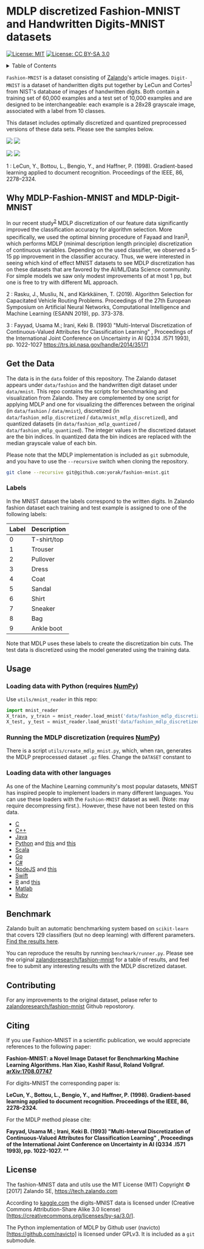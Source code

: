 # MDLP discretized Fashion-MNIST and Handwritten Digits-MNIST datasets

[![License: MIT](https://img.shields.io/badge/License-MIT-yellow.svg)](https://opensource.org/licenses/MIT)
[![License: CC BY-SA 3.0](https://img.shields.io/badge/License-CC%20BY--SA%203.0-lightgrey.svg)](https://creativecommons.org/licenses/by-sa/3.0/)

<details><summary>Table of Contents</summary><p>

* [Why MDLP-Fashion-MNIST and MDLP-Digit-MNIST](#why-we-made-fashion-mnist)
* [Get the Data](#get-the-data)
* [Usage](#usage)
* [Benchmark](#benchmark)
* [Contributing](#contributing)
* [Citing](#citing)
* [License](#license)
</p></details><p></p>


`Fashion-MNIST` is a dataset consisting of [Zalando](https://jobs.zalando.com/tech/)'s article images. `Digit-MNIST` is a dataset of handwritten digits put together by LeCun and Cortes<sup>[1](#LecunCortes1998)</sup> from NIST's database of images of handwritten digits. Both contain a training set of 60,000 examples and a test set of 10,000 examples and are designed to be interchangeable: each example is a 28x28 grayscale image, associated with a label from 10 classes.

This dataset includes optimally discretized and quantized preprocessed versions of these data sets. Please see the samples below.

![](doc/img/fashion1.png)
![](doc/img/fashion2.png)

![](doc/img/digits1.png)
![](doc/img/digits2.png)

<a name="LecunCortes1998">1</a> : LeCun, Y., Bottou, L., Bengio, Y., and Haffner, P. (1998). Gradient-based learning applied to document recognition. Proceedings of the IEEE, 86, 2278–2324.

## Why MDLP-Fashion-MNIST and MDLP-Digit-MNIST

In our recent study<sup>[2](#Rasku2019)</sup> MDLP discretization of our feature data significantly improved the classification accuracy for algorithm selection. More specifically, we used the optimal binning procedure of Fayaad and Irani<sup>[3](#FayyadIrani1993)</sup>, which performs MDLP (minimal description length principle) discretization of continuous variables. Depending on the used classifier, we observed a 5-15 pp improvement in the classifier accuracy. Thus, we were interested in seeing which kind of effect MNIST datasets to see MDLP discretization has on these datasets that are favored by the AI/ML/Data Science community. For simple models we saw only modest improvements of at most 1 pp, but one is free to try with different ML approach. 

<a name="Rasku2019">2</a> : Rasku, J., Musliu, N., and Kärkkäinen, T. (2019). Algorithm Selection for Capacitated Vehicle Routing Problems. Proceedings of the 27th European Symposium on Artificial Neural Networks, Computational Intelligence and Machine Learning (ESANN 2019), pp. 373-378.

<a name="FayyadIrani1993">3</a> :  Fayyad, Usama M.; Irani, Keki B. (1993) "Multi-Interval Discretization of Continuous-Valued Attributes for Classification Learning" , Proceedings of the International Joint Conference on Uncertainty in AI (Q334 .I571 1993), pp. 1022-1027 https://trs.jpl.nasa.gov/handle/2014/35171

## Get the Data

The data is in the `data` folder of this repository. The Zalando  dataset appears under `data/fashion` and the handwritten digit dataset under `data/mnist`. This repo contains the scripts for benchmarking and visualization from Zalando. They are complemented by one script for applying MDLP and one for visualizing the differences between the original (in `data/fashion` / `data/mnist`), discretized (in `data/fashion_mdlp_discretized` / `data/mnist_mdlp_discretized`),  and quantized datasets (in `data/fashion_mdlp_quantized` / `data/fashion_mdlp_quantized`). The integer values in the discretized dataset are the bin indices. In quantized data the bin indices are replaced with the median grayscale value of each bin.

Please note that the MDLP implementation is included as `git` submodule, and you have to use the `--recursive` switch when cloning the repository.

```bash
git clone --recursive git@github.com:yorak/fashion-mnist.git
```

### Labels
In the MNIST dataset the labels correspond to the written digits. In Zalando fashion dataset each training and test example is assigned to one of the following labels:

| Label | Description |
| --- | --- |
| 0 | T-shirt/top |
| 1 | Trouser |
| 2 | Pullover |
| 3 | Dress |
| 4 | Coat |
| 5 | Sandal |
| 6 | Shirt |
| 7 | Sneaker |
| 8 | Bag |
| 9 | Ankle boot |

Note that MDLP uses these labels to create the discretization bin cuts. The test data is discretized using the model generated using the training data.

## Usage

### Loading data with Python (requires [NumPy](http://www.numpy.org/))

Use `utils/mnist_reader` in this repo:
```python
import mnist_reader
X_train, y_train = mnist_reader.load_mnist('data/fashion_mdlp_discretized', kind='train')
X_test, y_test = mnist_reader.load_mnist('data/fashion_mdlp_discretized', kind='t10k')
```

### Running the MDLP discretization (requires [NumPy](http://www.numpy.org/))

There is a script `utils/create_mdlp_mnist.py`, which, when ran, generates the MDLP preprocessed dataset `.gz` files. Change the `DATASET` constant to 

### Loading data with other languages

As one of the Machine Learning community's most popular datasets, MNIST has inspired people to implement loaders in many different languages. You can use these loaders with the `Fashion-MNIST` dataset as well. (Note: may require decompressing first.). However, these have not been tested on this data.

- [C](https://stackoverflow.com/a/10409376)
- [C++](https://github.com/wichtounet/mnist)
- [Java](https://stackoverflow.com/a/8301949)
- [Python](https://pypi.python.org/pypi/python-mnist) and [this](https://pypi.python.org/pypi/mnist) and [this]((https://www.brine.io/fashion-mnist/train))
- [Scala](http://mxnet.io/tutorials/scala/mnist.html)
- [Go](https://github.com/schuyler/neural-go/blob/master/mnist/mnist.go)
- [C#](https://jamesmccaffrey.wordpress.com/2013/11/23/reading-the-mnist-data-set-with-c/)
- [NodeJS](https://github.com/ApelSYN/mnist_dl) and [this](https://github.com/cazala/mnist)
- [Swift](https://github.com/simonlee2/MNISTKit)
- [R](https://gist.github.com/brendano/39760) and [this](https://github.com/maddin79/darch)
- [Matlab](http://ufldl.stanford.edu/wiki/index.php/Using_the_MNIST_Dataset)
- [Ruby](https://github.com/gbuesing/mnist-ruby-test/blob/master/train/mnist_loader.rb)

## Benchmark
Zalando built an automatic benchmarking system based on `scikit-learn` that covers 129 classifiers (but no deep learning) with different parameters. [Find the results here](http://fashion-mnist.s3-website.eu-central-1.amazonaws.com/).

You can reproduce the results by running `benchmark/runner.py`. Please see the original [zalandoresearch/fashion-mnist](https://github.com/zalandoresearch/fashion-mnist) for a table of results, and feel free to submit any interesting results with the MDLP discretized dataset.

## Contributing

For any improvements to the original dataset, pelase refer to [zalandoresearch/fashion-mnist](https://github.com/zalandoresearch/fashion-mnist) Github repostorory.

## Citing
If you use Fashion-MNIST in a scientific publication, we would appreciate references to the following paper:

**Fashion-MNIST: a Novel Image Dataset for Benchmarking Machine Learning Algorithms. Han Xiao, Kashif Rasul, Roland Vollgraf. [arXiv:1708.07747](http://arxiv.org/abs/1708.07747)**

For digits-MNIST the corresponding paper is:

**LeCun, Y., Bottou, L., Bengio, Y., and Haffner, P. (1998). Gradient-based learning applied to document recognition. Proceedings of the IEEE, 86, 2278–2324.**

For the MDLP method please cite:

**Fayyad, Usama M.; Irani, Keki B. (1993) "Multi-Interval Discretization of Continuous-Valued Attributes for Classification Learning" , Proceedings of the International Joint Conference on Uncertainty in AI (Q334 .I571 1993), pp. 1022-1027.**
**

## License

The fashion-MNIST data and utils use the MIT License (MIT) Copyright © [2017] Zalando SE, https://tech.zalando.com

According to [kaggle.com](https://www.kaggle.com/c/atzb-mnist-digit-classification) the digits-MNIST data is licensed under (Creative Commons Attribution-Share Alike 3.0 license)[https://creativecommons.org/licenses/by-sa/3.0/].

The Python implementation of MDLP by Github user (navicto)[https://github.com/navicto] is licensed under GPLv3. It is included as a `git` submodule.

